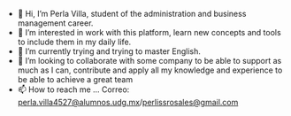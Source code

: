 - 👋 Hi, I’m Perla Villa, student of the administration and business management career.
- 👀 I’m interested in work with this platform, learn new concepts and tools to include them in my daily life.
- 🌱 I’m currently trying and trying to master English.
- 💞️ I’m looking to collaborate with some company to be able to support as much as I can, contribute and apply all my knowledge and experience to be able to achieve a great team
- 📫 How to reach me ... Correo: perla.villa4527@alumnos.udg.mx/perlissrosales@gmail.com

<!---
PerlaGuadalupeVill/PerlaGuadalupeVill is a ✨ special ✨ repository because its `README.md` (this file) appears on your GitHub profile.
You can click the Preview link to take a look at your changes.
--->
